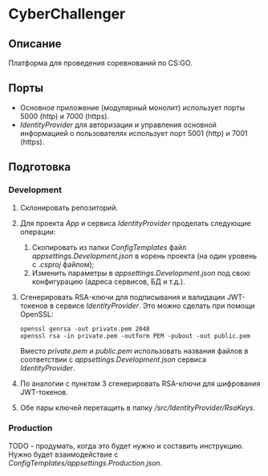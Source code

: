 ﻿# CyberChallenger

## Описание

Платформа для проведения соревнований по CS:GO.

## Порты

- Основное приложение (модулярный монолит) использует порты 5000 (http) и 7000 (https).
- _IdentityProvider_ для авторизации и управления основной информацией о пользователях использует порт 5001 (http) и 7001 (https).

## Подготовка

### Development

1. Склонировать репозиторий.

2. Для проекта _App_ и сервиса _IdentityProvider_ проделать следующие операции:
   1. Скопировать из папки _ConfigTemplates_ файл _appsettings.Development.json_ в корень проекта (на один уровень с _.csproj_ файлом);
   2. Изменить параметры в _appsettings.Development.json_ под свою конфигурацию (адреса сервисов, БД и т.д.).

3. Сгенерировать RSA-ключи для подписывания и валидации JWT-токенов в сервисе _IdentityProvider_. Это можно сделать при помощи OpenSSL:
   ```
   openssl genrsa -out private.pem 2048
   openssl rsa -in private.pem -outform PEM -pubout -out public.pem
   ```
   Вместо _private.pem_ и _public.pem_ использовать названия файлов в соответствии с _appsettings.Development.json_ сервиса _IdentityProvider_.

4. По аналогии с пунктом 3 сгенерировать RSA-ключи для шифрования JWT-токенов. 

5. Обе пары ключей перетащить в папку _/src/IdentityProvider/RsaKeys_.

### Production

TODO - продумать, когда это будет нужно и составить инструкцию.  
Нужно будет взаимодействие с _ConfigTemplates/appsettings.Production.json_.